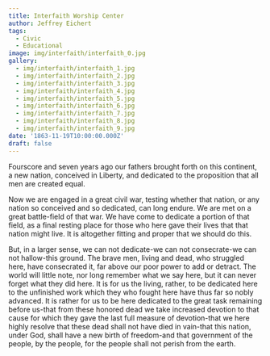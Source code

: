 ```yaml
---
title: Interfaith Worship Center
author: Jeffrey Eichert
tags:
  - Civic
  - Educational
image: img/interfaith/interfaith_0.jpg
gallery:
  - img/interfaith/interfaith_1.jpg
  - img/interfaith/interfaith_2.jpg
  - img/interfaith/interfaith_3.jpg
  - img/interfaith/interfaith_4.jpg
  - img/interfaith/interfaith_5.jpg
  - img/interfaith/interfaith_6.jpg
  - img/interfaith/interfaith_7.jpg
  - img/interfaith/interfaith_8.jpg
  - img/interfaith/interfaith_9.jpg
date: '1863-11-19T10:00:00.000Z'
draft: false
---
```


Fourscore and seven years ago our fathers brought forth on this continent, a new nation, conceived in Liberty, and dedicated to the proposition that all men are created equal.

Now we are engaged in a great civil war, testing whether that nation, or any nation so conceived and so dedicated, can long endure. We are met on a great battle-field of that war. We have come to dedicate a portion of that field, as a final resting place for those who here gave their lives that that nation might live. It is altogether fitting and proper that we should do this.

But, in a larger sense, we can not dedicate-we can not consecrate-we can not hallow-this ground. The brave men, living and dead, who struggled here, have consecrated it, far above our poor power to add or detract. The world will little note, nor long remember what we say here, but it can never forget what they did here. It is for us the living, rather, to be dedicated here to the unfinished work which they who fought here have thus far so nobly advanced. It is rather for us to be here dedicated to the great task remaining before us-that from these honored dead we take increased devotion to that cause for which they gave the last full measure of devotion-that we here highly resolve that these dead shall not have died in vain-that this nation, under God, shall have a new birth of freedom-and that government of the people, by the people, for the people shall not perish from the earth.
